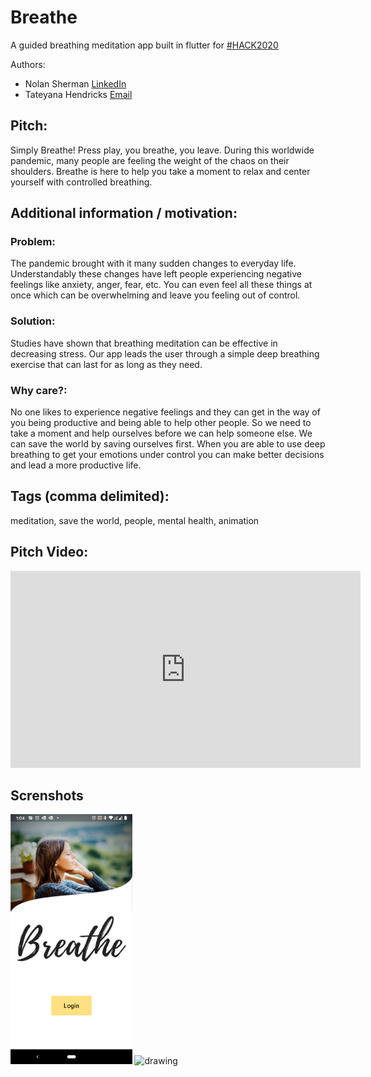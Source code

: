 # Breathe

A guided breathing meditation app built in flutter for [#HACK2020](https://flutterhackathon.com/#/) 

Authors:  
- Nolan Sherman [LinkedIn](https://www.linkedin.com/in/nolanrsherman)
- Tateyana Hendricks [Email](Thendricks25@gmail.com)

## Pitch:
Simply Breathe! Press play, you breathe, you leave. During this worldwide pandemic, many people are feeling the weight of the chaos on their shoulders. Breathe is here to help you take a moment to relax and center yourself with controlled breathing.

## Additional information / motivation:

### Problem: 
The pandemic brought with it many sudden changes to everyday life. Understandably these changes have left people experiencing negative feelings like anxiety, anger, fear, etc. You can even feel all these things at once which can be overwhelming and leave you feeling out of control. 

### Solution: 
Studies have shown that breathing meditation can be effective in decreasing stress. Our app leads the user through a simple deep breathing exercise that can last for as long as they need. 
### Why care?: 
No one likes to experience negative feelings and they can get in the way of you being productive and being able to help other people. So we need to take a moment and help ourselves before we can help someone else. We can save the world by saving ourselves first.   When you are able to use deep breathing to get your emotions under control you can make better decisions and lead a more productive life. 


## Tags (comma delimited): 
meditation, save the world, people, mental health, animation

## Pitch Video:  
<iframe width="560" height="315" src="https://www.youtube.com/embed/aESHqrkaLqU" frameborder="0" allow="accelerometer; autoplay; encrypted-media; gyroscope; picture-in-picture" allowfullscreen></iframe>

## Screnshots
<img src="assets/screenshots/home.png" alt="drawing" height="400"/>
<img src="assets/screenshots/Breathe_app_demo.gif" alt="drawing" height="400"/>

